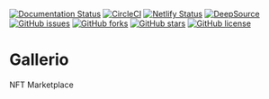 [![Documentation Status](https://readthedocs.org/projects/gallerio/badge/?version=latest)](https://gallerio.readthedocs.io/en/latest/?badge=latest)
[![CircleCI](https://circleci.com/gh/KOSASIH/Gallerio/tree/main.svg?style=svg)](https://circleci.com/gh/KOSASIH/Gallerio/tree/main)
[![Netlify Status](https://api.netlify.com/api/v1/badges/c451d312-5068-41dd-b8c8-f563b4783b46/deploy-status)](https://app.netlify.com/sites/gallerio/deploys)
[![DeepSource](https://deepsource.io/gh/KOSASIH/Gallerio.svg/?label=active+issues&show_trend=true&token=MuuOooSAU-QjoWOZHBvnC_XO)](https://deepsource.io/gh/KOSASIH/Gallerio/?ref=repository-badge)
[![GitHub issues](https://img.shields.io/github/issues/KOSASIH/Gallerio)](https://github.com/KOSASIH/Gallerio/issues)
[![GitHub forks](https://img.shields.io/github/forks/KOSASIH/Gallerio)](https://github.com/KOSASIH/Gallerio/network)
[![GitHub stars](https://img.shields.io/github/stars/KOSASIH/Gallerio)](https://github.com/KOSASIH/Gallerio/stargazers)
[![GitHub license](https://img.shields.io/github/license/KOSASIH/Gallerio)](https://github.com/KOSASIH/Gallerio/blob/main/LICENSE)



# Gallerio
NFT Marketplace
